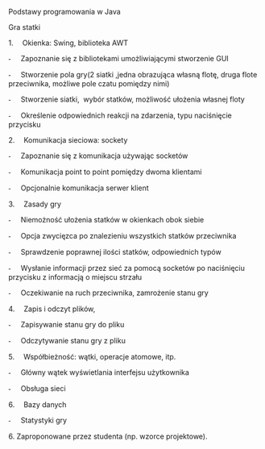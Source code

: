 Podstawy programowania w Java

Gra statki

1.<span style="font:7.0pt &quot;Times New Roman&quot;">      </span> Okienka: Swing, biblioteka AWT

<span style="font-family:Symbol">-<span style="font:7.0pt &quot;Times New Roman&quot;">       </span> </span>Zapoznanie się z bibliotekami umożliwiającymi stworzenie GUI

<span style="font-family:Symbol">-<span style="font:7.0pt &quot;Times New Roman&quot;">       </span> </span>Stworzenie pola gry(2 siatki ,jedna obrazująca własną flotę, druga flote przeciwnika, możliwe pole czatu pomiędzy nimi)

<span style="font-family:Symbol">-<span style="font:7.0pt &quot;Times New Roman&quot;">       </span> </span>Stworzenie siatki,  wybór statków, możliwość ułożenia własnej floty

<span style="font-family:Symbol">-<span style="font:7.0pt &quot;Times New Roman&quot;">       </span> </span>Określenie odpowiednich reakcji na zdarzenia, typu naciśnięcie przycisku

2.<span style="font:7.0pt &quot;Times New Roman&quot;">      </span> Komunikacja sieciowa: sockety

<span style="font-family:Symbol">-<span style="font:7.0pt &quot;Times New Roman&quot;">       </span> </span>Zapoznanie się z komunikacja używając socketów

<span style="font-family:Symbol">-<span style="font:7.0pt &quot;Times New Roman&quot;">       </span> </span>Komunikacja point to point pomiędzy dwoma klientami

<span style="font-family:Symbol">-<span style="font:7.0pt &quot;Times New Roman&quot;">       </span> </span>Opcjonalnie komunikacja serwer klient

3.<span style="font:7.0pt &quot;Times New Roman&quot;">      </span> Zasady gry

<span style="font-family:Symbol">-<span style="font:7.0pt &quot;Times New Roman&quot;">       </span> </span>Niemożność ułożenia statków w okienkach obok siebie

<span style="font-family:Symbol">-<span style="font:7.0pt &quot;Times New Roman&quot;">       </span> </span>Opcja zwycięzca po znalezieniu wszystkich statków przeciwnika

<span style="font-family:Symbol">-<span style="font:7.0pt &quot;Times New Roman&quot;">       </span> </span>Sprawdzenie poprawnej ilości statków, odpowiednich typów

<span style="font-family:Symbol">-<span style="font:7.0pt &quot;Times New Roman&quot;">       </span> </span>Wysłanie informacji przez sieć za pomocą socketów po naciśnięciu przycisku z informacją o miejscu strzału

<span style="font-family:Symbol">-<span style="font:7.0pt &quot;Times New Roman&quot;">       </span> </span>Oczekiwanie na ruch przeciwnika, zamrożenie stanu gry

4.<span style="font:7.0pt &quot;Times New Roman&quot;">      </span> Zapis i odczyt plików,

<span style="font-family:Symbol">-<span style="font:7.0pt &quot;Times New Roman&quot;">       </span> </span>Zapisywanie stanu gry do pliku

<span style="font-family:Symbol">-<span style="font:7.0pt &quot;Times New Roman&quot;">       </span> </span>Odczytywanie stanu gry z pliku

5.<span style="font:7.0pt &quot;Times New Roman&quot;">      </span> Współbieżność: wątki, operacje atomowe, itp.

<span style="font-family:Symbol">-<span style="font:7.0pt &quot;Times New Roman&quot;">       </span> </span>Główny wątek wyświetlania interfejsu użytkownika

<span style="font-family:Symbol">-<span style="font:7.0pt &quot;Times New Roman&quot;">       </span> </span>Obsługa sieci

6.<span style="font:7.0pt &quot;Times New Roman&quot;">      </span> Bazy danych

<span style="font-family:Symbol">-<span style="font:7.0pt &quot;Times New Roman&quot;">       </span> </span>Statystyki gry

6\. Zaproponowane przez studenta (np. wzorce projektowe).
